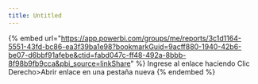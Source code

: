 ```yaml
---
title: Untitled
---
```


{% embed url="https://app.powerbi.com/groups/me/reports/3c1d1164-5551-43fd-bc86-ea3f39ba1e98?bookmarkGuid=9acff880-1940-42b6-be07-d6bbf91afebe&ctid=fabd047c-ff48-492a-8bbb-8f98b9fb9cca&pbi_source=linkShare" %}
Ingrese al enlace haciendo Clic Derecho>Abrir enlace en una pestaña nueva
{% endembed %}
